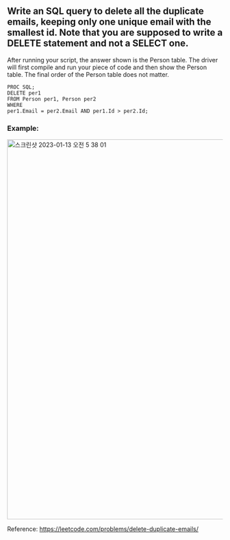 ## Write an SQL query to delete all the duplicate emails, keeping only one unique email with the smallest id. Note that you are supposed to write a DELETE statement and not a SELECT one.

After running your script, the answer shown is the Person table. The driver will first compile and run your piece of code and then show the Person table. The final order of the Person table does not matter.

```SAS
PROC SQL;
DELETE per1 
FROM Person per1, Person per2
WHERE
per1.Email = per2.Email AND per1.Id > per2.Id;
```


### Example:
<img width="887" alt="스크린샷 2023-01-13 오전 5 38 01" src="https://user-images.githubusercontent.com/107760647/212175937-ef848037-454b-47b6-afcd-1c4ccd4c7ba1.png">


Reference:
https://leetcode.com/problems/delete-duplicate-emails/
